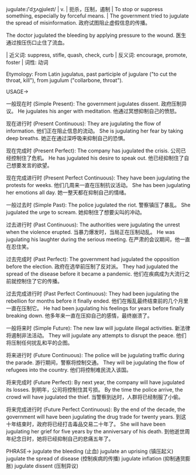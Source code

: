 jugulate:/ˈdʒʌɡjʊleɪt/ | v. | 扼杀，压制，遏制 | To stop or suppress something, especially by forceful means. |  The government tried to jugulate the spread of misinformation. 政府试图阻止虚假信息的传播。

The doctor jugulated the bleeding by applying pressure to the wound. 医生通过按压伤口止住了流血。


| 近义词: suppress, stifle, quash, check, curb | 反义词: encourage, promote, foster | 词性: 动词

Etymology: From Latin jugulatus, past participle of jugulare ("to cut the throat, kill"), from jugulum ("collarbone, throat").

USAGE->

一般现在时 (Simple Present):
The government jugulates dissent. 政府压制异议。
He jugulates his anger with meditation. 他通过冥想抑制自己的愤怒。


现在进行时 (Present Continuous):
They are jugulating the flow of information. 他们正在阻止信息的流动。
She is jugulating her fear by taking deep breaths. 她正在通过深呼吸来抑制自己的恐惧。


现在完成时 (Present Perfect):
The company has jugulated the crisis. 公司已经控制住了危机。
He has jugulated his desire to speak out. 他已经抑制住了自己想要发言的欲望。


现在完成进行时 (Present Perfect Continuous):
They have been jugulating the protests for weeks.  他们几周来一直在压制抗议活动。
She has been jugulating her emotions all day. 她一整天都在抑制自己的情绪。


一般过去时 (Simple Past):
The police jugulated the riot. 警察镇压了暴乱。
She jugulated the urge to scream. 她抑制住了想要尖叫的冲动。


过去进行时 (Past Continuous):
The authorities were jugulating the unrest when the violence erupted. 当暴力爆发时，当局正在压制动乱。
He was jugulating his laughter during the serious meeting. 在严肃的会议期间，他一直在忍住笑。


过去完成时 (Past Perfect):
The government had jugulated the opposition before the election. 政府在选举前压制了反对派。
They had jugulated the spread of the disease before it became a pandemic. 他们在疾病成为大流行之前就控制住了它的传播。


过去完成进行时 (Past Perfect Continuous):
They had been jugulating the rebellion for months before it finally ended. 他们在叛乱最终结束前的几个月里一直在压制它。
He had been jugulating his feelings for years before finally breaking down. 他多年来一直在压抑自己的感情，最终崩溃了。


一般将来时 (Simple Future):
The new law will jugulate illegal activities. 新法律将遏制非法活动。
They will jugulate any attempts to disrupt the peace. 他们将压制任何扰乱和平的企图。


将来进行时 (Future Continuous):
The police will be jugulating traffic during the parade. 游行期间，警察将控制交通。
They will be jugulating the flow of refugees into the country. 他们将控制难民流入该国。


将来完成时 (Future Perfect):
By next year, the company will have jugulated its losses. 到明年，公司将控制住其亏损。
By the time the police arrive, the crowd will have jugulated the thief. 当警察到达时，人群将已经制服了小偷。


将来完成进行时 (Future Perfect Continuous):
By the end of the decade, the government will have been jugulating the drug trade for twenty years. 到这十年结束时，政府将已经打击毒品交易二十年了。
She will have been jugulating her grief for five years by the anniversary of his death. 到他逝世周年纪念日时，她将已经抑制自己的悲痛五年了。


PHRASE->
jugulate the bleeding (止血)
jugulate an uprising (镇压起义)
jugulate the spread of disease (控制疾病的传播)
jugulate inflation (抑制通货膨胀)
jugulate dissent (压制异议)


